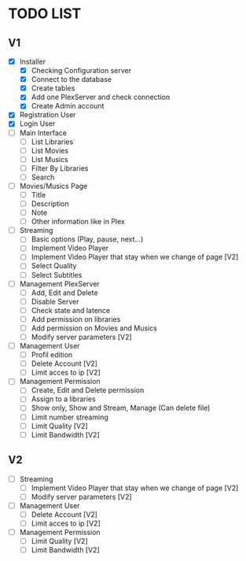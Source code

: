 # TODO LIST
## V1
- [x] Installer
  - [x] Checking Configuration server
  - [x] Connect to the database
  - [x] Create tables
  - [x] Add one PlexServer and check connection
  - [x] Create Admin account
- [x] Registration User
- [x] Login User
- [ ] Main Interface
  - [ ] List Libraries
  - [ ] List Movies
  - [ ] List Musics
  - [ ] Filter By Libraries
  - [ ] Search
- [ ] Movies/Musics Page
  - [ ] Title
  - [ ] Description
  - [ ] Note
  - [ ] Other information like in Plex
- [ ] Streaming
  - [ ] Basic options (Play, pause, next...)
  - [ ] Implement Video Player
  - [ ] Implement Video Player that stay when we change of page [V2]
  - [ ] Select Quality
  - [ ] Select Subtitles
- [ ] Management PlexServer
  - [ ] Add, Edit and Delete
  - [ ] Disable Server
  - [ ] Check state and latence
  - [ ] Add permission on libraries
  - [ ] Add permission on Movies and Musics
  - [ ] Modify server parameters [V2]
- [ ] Management User
  - [ ] Profil edition
  - [ ] Delete Account [V2]
  - [ ] Limit acces to ip [V2]
- [ ] Management Permission
  - [ ] Create, Edit and Delete permission
  - [ ] Assign to a libraries
  - [ ] Show only, Show and Stream, Manage (Can delete file)
  - [ ] Limit number streaming
  - [ ] Limit Quality [V2]
  - [ ] Limit Bandwidth [V2]

## V2
- [ ] Streaming
  - [ ] Implement Video Player that stay when we change of page [V2]
  - [ ] Modify server parameters [V2]
- [ ] Management User
  - [ ] Delete Account [V2]
  - [ ] Limit acces to ip [V2]
- [ ] Management Permission
  - [ ] Limit Quality [V2]
  - [ ] Limit Bandwidth [V2]

